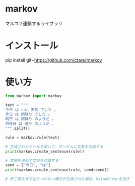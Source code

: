 # markov
マルコフ連鎖するライブラリ

# インストール
pip install git+https://github.com/ctare/markov

# 使い方
```python
from markov import markov

text = """
今日 は いい 天気 でした 。
今日 は 雨降り でした 。
明日 は 雨降り のようだ 。
明後日 は 曇り のようだ 。
""".split()

rule = markov.rule(text)

# 生成されたルールを用いて、ランダムに文章を作成する
print(markov.create_sentence(rule))

# 文頭を決めて文章を作成する
seed = ["今日", "は"]
print(markov.create_sentence(rule, seed=seed))

# 終了条件まで辿りつけない構文が生成された場合、ValueErrorを出す
```
